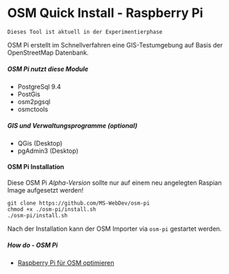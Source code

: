 # OSM Quick Install - Raspberry Pi
```
Dieses Tool ist aktuell in der Experimentierphase
```
OSM Pi erstellt im Schnellverfahren eine GIS-Testumgebung auf Basis der OpenStreetMap Datenbank.

##### OSM Pi nutzt diese Module
+ PostgreSql 9.4
+ PostGis
+ osm2pgsql
+ osmctools

##### GIS und Verwaltungsprogramme (optional)
+ QGis (Desktop)
+ pgAdmin3 (Desktop)

#### OSM Pi Installation

Diese OSM Pi *Alpha-Version* sollte nur auf einem neu angelegten Raspian Image aufgesetzt werden!

```Shell
git clone https://github.com/MS-WebDev/osm-pi
chmod +x ./osm-pi/install.sh
./osm-pi/install.sh
```
Nach der Installation kann der OSM Importer via `osm-pi` gestartet werden. 

##### How do - OSM Pi
+ [Raspberry Pi für OSM optimieren](https://github.com/MS-WebDev/osm-pi/wiki/Raspberry-Pi-f%C3%BCr-OSM-optimieren)
